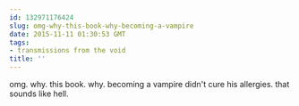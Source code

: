 ```yaml
---
id: 132971176424
slug: omg-why-this-book-why-becoming-a-vampire
date: 2015-11-11 01:30:53 GMT
tags:
- transmissions from the void
title: ''
---
```

omg. why. this book. why. becoming a vampire didn't cure his allergies. that sounds like hell.